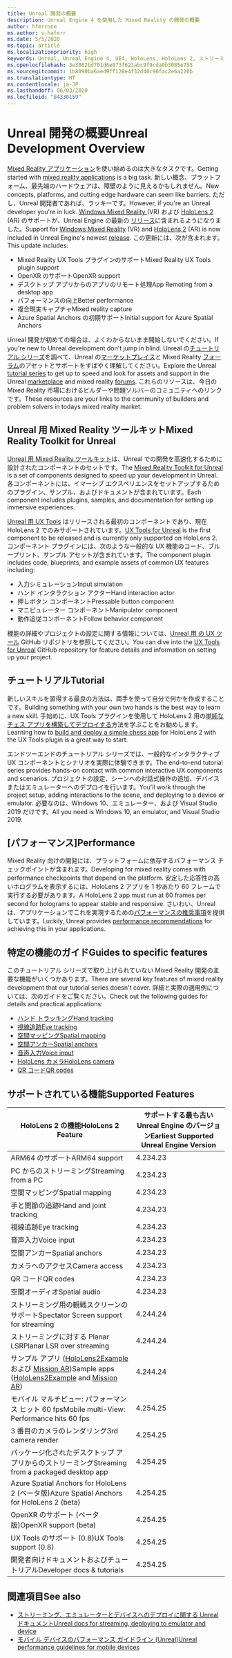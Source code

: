```yaml
---
title: Unreal 開発の概要
description: Unreal Engine 4 を使用した Mixed Reality の開発の概要
author: hferrone
ms.author: v-haferr
ms.date: 5/5/2020
ms.topic: article
ms.localizationpriority: high
keywords: Unreal, Unreal Engine 4, UE4, HoloLens, HoloLens 2, ストリーミング, リモート処理, Mixed Reality, 開発, 入門, 機能, 新しいプロジェクト, エミュレーター, ドキュメント, ガイド, 特徴, ホログラム, ゲームの開発
ms.openlocfilehash: 3e3862bd701d6e873f623abc9f9cda0b3085e753
ms.sourcegitcommit: 1b8090ba6aed9ff128e4f32d40c96fac2e6a220b
ms.translationtype: HT
ms.contentlocale: ja-JP
ms.lasthandoff: 06/03/2020
ms.locfileid: "84330159"
---
```

# <a name="unreal-development-overview"></a><span data-ttu-id="905fa-104">Unreal 開発の概要</span><span class="sxs-lookup"><span data-stu-id="905fa-104">Unreal Development Overview</span></span>

<span data-ttu-id="905fa-105"><a href="https://docs.microsoft.com/en-us/windows/mixed-reality" target="_blank" title="Mixed Reality Docs"> Mixed Reality アプリケーション</a>を使い始めるのは大きなタスクです。</span><span class="sxs-lookup"><span data-stu-id="905fa-105">Getting started with <a href="https://docs.microsoft.com/en-us/windows/mixed-reality" target="_blank" title="Mixed Reality Docs"> mixed reality applications</a> is a big task.</span></span> <span data-ttu-id="905fa-106">新しい概念、プラットフォーム、最先端のハードウェアは、障壁のように見えるかもしれません。</span><span class="sxs-lookup"><span data-stu-id="905fa-106">New concepts, platforms, and cutting edge hardware can seem like barriers.</span></span> <span data-ttu-id="905fa-107">ただし、Unreal 開発者であれば、ラッキーです。</span><span class="sxs-lookup"><span data-stu-id="905fa-107">However, if you're an Unreal developer you're in luck.</span></span> <span data-ttu-id="905fa-108"><a href="https://www.microsoft.com/en-us/windows/windows-mixed-reality" target="_blank" title=" Windows Mixed Reality のドキュメント">Windows Mixed Reality </a> (VR) および <a href="https://www.microsoft.com/en-us/hololens/hardware" target="_blank" title="HoloLens 2 のドキュメント">HoloLens 2</a> (AR) のサポートが、Unreal Engine の最新の <a href="https://docs.unrealengine.com/en-US/Support/Builds/ReleaseNotes/4_25/index.html" target="_blank" title="Unreal Engine 4.25 リリース ノート">リリース</a>に含まれるようになりました。</span><span class="sxs-lookup"><span data-stu-id="905fa-108">Support for <a href="https://www.microsoft.com/en-us/windows/windows-mixed-reality" target="_blank" title="Windows Mixed Reality Docs">Windows Mixed Reality</a> (VR) and <a href="https://www.microsoft.com/en-us/hololens/hardware" target="_blank" title="HoloLens 2 Docs">HoloLens 2</a> (AR) is now included in Unreal Engine's newest <a href="https://docs.unrealengine.com/en-US/Support/Builds/ReleaseNotes/4_25/index.html" target="_blank" title="Unreal Engine 4.25 release notes">release</a>.</span></span> <span data-ttu-id="905fa-109">この更新には、次が含まれます。</span><span class="sxs-lookup"><span data-stu-id="905fa-109">This update includes:</span></span>
* <span data-ttu-id="905fa-110">Mixed Reality UX Tools プラグインのサポート</span><span class="sxs-lookup"><span data-stu-id="905fa-110">Mixed Reality UX Tools plugin support</span></span>
* <span data-ttu-id="905fa-111">OpenXR のサポート</span><span class="sxs-lookup"><span data-stu-id="905fa-111">OpenXR support</span></span>
* <span data-ttu-id="905fa-112">デスクトップ アプリからのアプリのリモート処理</span><span class="sxs-lookup"><span data-stu-id="905fa-112">App Remoting from a desktop app</span></span>
* <span data-ttu-id="905fa-113">パフォーマンスの向上</span><span class="sxs-lookup"><span data-stu-id="905fa-113">Better performance</span></span>
* <span data-ttu-id="905fa-114">複合現実キャプチャ</span><span class="sxs-lookup"><span data-stu-id="905fa-114">Mixed reality capture</span></span>
* <span data-ttu-id="905fa-115">Azure Spatial Anchors の初期サポート</span><span class="sxs-lookup"><span data-stu-id="905fa-115">Initial support for Azure Spatial Anchors</span></span>

<span data-ttu-id="905fa-116">Unreal 開発が初めての場合は、よくわからないまま開始しないでください。</span><span class="sxs-lookup"><span data-stu-id="905fa-116">If you're new to Unreal development don't jump in blind.</span></span> <span data-ttu-id="905fa-117">Unreal の<a href="https://docs.unrealengine.com//GettingStarted/index.html" target="_blank">チュートリアル シリーズ</a>を調べて、Unreal の<a href="https://www.unrealengine.com/marketplace//store" target="_blank">マーケットプレイス</a>と Mixed Reality <a href="https://forums.unrealengine.com/development-discussion/vr-ar-development" target="_blank">フォーラム</a>のアセットとサポートをすばやく理解してください。</span><span class="sxs-lookup"><span data-stu-id="905fa-117">Explore the Unreal <a href="https://docs.unrealengine.com//GettingStarted/index.html" target="_blank">tutorial series</a> to get up to speed and look for assets and support in the Unreal <a href="https://www.unrealengine.com/marketplace//store" target="_blank">marketplace</a> and mixed reality <a href="https://forums.unrealengine.com/development-discussion/vr-ar-development" target="_blank">forums</a>.</span></span> <span data-ttu-id="905fa-118">これらのリソースは、今日の Mixed Reality 市場におけるビルダーや問題ソルバーのコミュニティへのリンクです。</span><span class="sxs-lookup"><span data-stu-id="905fa-118">These resources are your links to the community of builders and problem solvers in todays mixed reality market.</span></span>

## <a name="mixed-reality-toolkit-for-unreal"></a><span data-ttu-id="905fa-119">Unreal 用 Mixed Reality ツールキット</span><span class="sxs-lookup"><span data-stu-id="905fa-119">Mixed Reality Toolkit for Unreal</span></span>

<span data-ttu-id="905fa-120">[Unreal 用 Mixed Reality ツールキット](https://github.com/microsoft/MixedRealityToolkit-Unreal)は、Unreal での開発を高速化するために設計されたコンポーネントのセットです。</span><span class="sxs-lookup"><span data-stu-id="905fa-120">The [Mixed Reality Toolkit for Unreal](https://github.com/microsoft/MixedRealityToolkit-Unreal) is a set of components designed to speed up your development in Unreal.</span></span> <span data-ttu-id="905fa-121">各コンポーネントには、イマーシブ エクスペリエンスをセットアップするためのプラグイン、サンプル、およびドキュメントが含まれています。</span><span class="sxs-lookup"><span data-stu-id="905fa-121">Each component includes plugins, samples, and documentation for setting up immersive experiences.</span></span> 

<span data-ttu-id="905fa-122">[Unreal 用 UX Tools](https://github.com/microsoft/MixedReality-UXTools-Unreal) はリリースされる最初のコンポーネントであり、現在 HoloLens 2 でのみサポートされています。</span><span class="sxs-lookup"><span data-stu-id="905fa-122">[UX Tools for Unreal](https://github.com/microsoft/MixedReality-UXTools-Unreal) is the first component to be released and is currently only supported on HoloLens 2.</span></span> <span data-ttu-id="905fa-123">コンポーネント プラグインには、次のような一般的な UX 機能のコード、ブループリント、サンプル アセットが含まれています。</span><span class="sxs-lookup"><span data-stu-id="905fa-123">The component plugin includes code, blueprints, and example assets of common UX features including:</span></span>
* <span data-ttu-id="905fa-124">入力シミュレーション</span><span class="sxs-lookup"><span data-stu-id="905fa-124">Input simulation</span></span>
* <span data-ttu-id="905fa-125">ハンド インタラクション アクター</span><span class="sxs-lookup"><span data-stu-id="905fa-125">Hand interaction actor</span></span>
* <span data-ttu-id="905fa-126">押しボタン コンポーネント</span><span class="sxs-lookup"><span data-stu-id="905fa-126">Pressable button component</span></span>
* <span data-ttu-id="905fa-127">マニピュレーター コンポーネント</span><span class="sxs-lookup"><span data-stu-id="905fa-127">Manipulator component</span></span>
* <span data-ttu-id="905fa-128">動作追従コンポーネント</span><span class="sxs-lookup"><span data-stu-id="905fa-128">Follow behavior component</span></span>

<span data-ttu-id="905fa-129">機能の詳細やプロジェクトの設定に関する情報については、[Unreal 用 の UX ツール](https://github.com/microsoft/MixedReality-UXTools-Unreal) GitHub リポジトリを参照してください。</span><span class="sxs-lookup"><span data-stu-id="905fa-129">You can dive into the [UX Tools for Unreal](https://github.com/microsoft/MixedReality-UXTools-Unreal) GitHub repository for feature details and information on setting up your project.</span></span>

## <a name="tutorial"></a><span data-ttu-id="905fa-130">チュートリアル</span><span class="sxs-lookup"><span data-stu-id="905fa-130">Tutorial</span></span>

<span data-ttu-id="905fa-131">新しいスキルを習得する最良の方法は、両手を使って自分で何かを作成することです。</span><span class="sxs-lookup"><span data-stu-id="905fa-131">Building something with your own two hands is the best way to learn a new skill.</span></span> <span data-ttu-id="905fa-132">手始めに、UX Tools プラグインを使用して HoloLens 2 用の[単純なチェス アプリを構築してデプロイする](unreal-uxt-ch1.md)方法を学ぶことをお勧めします。</span><span class="sxs-lookup"><span data-stu-id="905fa-132">Learning how to [build and deploy a simple chess app](unreal-uxt-ch1.md) for HoloLens 2 with the UX Tools plugin is a great way to start.</span></span> 

<span data-ttu-id="905fa-133">エンドツーエンドのチュートリアル シリーズでは、一般的なインタラクティブ UX コンポーネントとシナリオを実際に体験できます。</span><span class="sxs-lookup"><span data-stu-id="905fa-133">The end-to-end tutorial series provides hands-on contact with common interactive UX components and scenarios.</span></span> <span data-ttu-id="905fa-134">プロジェクトの設定、シーンへの対話式操作の追加、デバイスまたはエミュレーターへのデプロイを行います。</span><span class="sxs-lookup"><span data-stu-id="905fa-134">You'll work through the project setup, adding interactions to the scene, and deploying to a device or emulator.</span></span> <span data-ttu-id="905fa-135">必要なのは、Windows 10、エミュレーター、および Visual Studio 2019 だけです。</span><span class="sxs-lookup"><span data-stu-id="905fa-135">All you need is Windows 10, an emulator, and Visual Studio 2019.</span></span>


## <a name="performance"></a><span data-ttu-id="905fa-136">[パフォーマンス]</span><span class="sxs-lookup"><span data-stu-id="905fa-136">Performance</span></span>

<span data-ttu-id="905fa-137">Mixed Reality 向けの開発には、プラットフォームに依存するパフォーマンス チェックポイントが含まれます。</span><span class="sxs-lookup"><span data-stu-id="905fa-137">Developing for mixed reality comes with performance checkpoints that depend on the platform.</span></span> <span data-ttu-id="905fa-138">安定した応答性の高いホログラムを表示するには、HoloLens 2 アプリを 1 秒あたり 60 フレームで実行する必要があります。</span><span class="sxs-lookup"><span data-stu-id="905fa-138">A HoloLens 2 app must run at 60 frames per second for holograms to appear stable and responsive.</span></span> <span data-ttu-id="905fa-139">さいわい、Unreal は、アプリケーションでこれを実現するための[パフォーマンスの推奨事項](performance-recommendations-for-unreal.md)を提供しています。</span><span class="sxs-lookup"><span data-stu-id="905fa-139">Luckily, Unreal provides [performance recommendations](performance-recommendations-for-unreal.md) for achieving this in your applications.</span></span>

## <a name="guides-to-specific-features"></a><span data-ttu-id="905fa-140">特定の機能のガイド</span><span class="sxs-lookup"><span data-stu-id="905fa-140">Guides to specific features</span></span>

<span data-ttu-id="905fa-141">このチュートリアル シリーズで取り上げられていない Mixed Reality 開発の主要な機能がいくつかあります。</span><span class="sxs-lookup"><span data-stu-id="905fa-141">There are several key features of mixed reality development that our tutorial series doesn't cover.</span></span> <span data-ttu-id="905fa-142">詳細と実際の適用例については、次のガイドをご覧ください。</span><span class="sxs-lookup"><span data-stu-id="905fa-142">Check out the following guides for details and practical applications:</span></span> 
* [<span data-ttu-id="905fa-143">ハンド トラッキング</span><span class="sxs-lookup"><span data-stu-id="905fa-143">Hand tracking</span></span>](unreal-hand-tracking.md)
* [<span data-ttu-id="905fa-144">視線追跡</span><span class="sxs-lookup"><span data-stu-id="905fa-144">Eye tracking</span></span>](unreal-gaze-input.md)
* [<span data-ttu-id="905fa-145">空間マッピング</span><span class="sxs-lookup"><span data-stu-id="905fa-145">Spatial mapping</span></span>](unreal-spatial-mapping.md)
* [<span data-ttu-id="905fa-146">空間アンカー</span><span class="sxs-lookup"><span data-stu-id="905fa-146">Spatial anchors</span></span>](unreal-spatial-anchors.md)
* [<span data-ttu-id="905fa-147">音声入力</span><span class="sxs-lookup"><span data-stu-id="905fa-147">Voice input</span></span>](unreal-voice-input.md)
* [<span data-ttu-id="905fa-148">HoloLens カメラ</span><span class="sxs-lookup"><span data-stu-id="905fa-148">HoloLens camera</span></span>](unreal-hololens-camera.md)
* [<span data-ttu-id="905fa-149">QR コード</span><span class="sxs-lookup"><span data-stu-id="905fa-149">QR codes</span></span>](unreal-qr-codes.md)


## <a name="supported-features"></a><span data-ttu-id="905fa-150">サポートされている機能</span><span class="sxs-lookup"><span data-stu-id="905fa-150">Supported Features</span></span>

| <span data-ttu-id="905fa-151">HoloLens 2 の機能</span><span class="sxs-lookup"><span data-stu-id="905fa-151">HoloLens 2 Feature</span></span> | <span data-ttu-id="905fa-152">サポートする最も古い Unreal Engine のバージョン</span><span class="sxs-lookup"><span data-stu-id="905fa-152">Earliest Supported Unreal Engine Version</span></span> |
| ----------- | ----------- |
| <span data-ttu-id="905fa-153">ARM64 のサポート</span><span class="sxs-lookup"><span data-stu-id="905fa-153">ARM64 support</span></span> | <span data-ttu-id="905fa-154">4.23</span><span class="sxs-lookup"><span data-stu-id="905fa-154">4.23</span></span> |
| <span data-ttu-id="905fa-155">PC からのストリーミング</span><span class="sxs-lookup"><span data-stu-id="905fa-155">Streaming from a PC</span></span> | <span data-ttu-id="905fa-156">4.23</span><span class="sxs-lookup"><span data-stu-id="905fa-156">4.23</span></span> |
| <span data-ttu-id="905fa-157">空間マッピング</span><span class="sxs-lookup"><span data-stu-id="905fa-157">Spatial mapping</span></span> | <span data-ttu-id="905fa-158">4.23</span><span class="sxs-lookup"><span data-stu-id="905fa-158">4.23</span></span> |
| <span data-ttu-id="905fa-159">手と関節の追跡</span><span class="sxs-lookup"><span data-stu-id="905fa-159">Hand and joint tracking</span></span> | <span data-ttu-id="905fa-160">4.23</span><span class="sxs-lookup"><span data-stu-id="905fa-160">4.23</span></span> |
| <span data-ttu-id="905fa-161">視線追跡</span><span class="sxs-lookup"><span data-stu-id="905fa-161">Eye tracking</span></span> | <span data-ttu-id="905fa-162">4.23</span><span class="sxs-lookup"><span data-stu-id="905fa-162">4.23</span></span> |
| <span data-ttu-id="905fa-163">音声入力</span><span class="sxs-lookup"><span data-stu-id="905fa-163">Voice input</span></span> | <span data-ttu-id="905fa-164">4.23</span><span class="sxs-lookup"><span data-stu-id="905fa-164">4.23</span></span> |
| <span data-ttu-id="905fa-165">空間アンカー</span><span class="sxs-lookup"><span data-stu-id="905fa-165">Spatial anchors</span></span> | <span data-ttu-id="905fa-166">4.23</span><span class="sxs-lookup"><span data-stu-id="905fa-166">4.23</span></span> |
| <span data-ttu-id="905fa-167">カメラへのアクセス</span><span class="sxs-lookup"><span data-stu-id="905fa-167">Camera access</span></span> | <span data-ttu-id="905fa-168">4.23</span><span class="sxs-lookup"><span data-stu-id="905fa-168">4.23</span></span> |
| <span data-ttu-id="905fa-169">QR コード</span><span class="sxs-lookup"><span data-stu-id="905fa-169">QR codes</span></span> | <span data-ttu-id="905fa-170">4.23</span><span class="sxs-lookup"><span data-stu-id="905fa-170">4.23</span></span> |
| <span data-ttu-id="905fa-171">空間オーディオ</span><span class="sxs-lookup"><span data-stu-id="905fa-171">Spatial audio</span></span> | <span data-ttu-id="905fa-172">4.23</span><span class="sxs-lookup"><span data-stu-id="905fa-172">4.23</span></span> |
| <span data-ttu-id="905fa-173">ストリーミング用の観戦スクリーンのサポート</span><span class="sxs-lookup"><span data-stu-id="905fa-173">Spectator Screen support for streaming</span></span> | <span data-ttu-id="905fa-174">4.24</span><span class="sxs-lookup"><span data-stu-id="905fa-174">4.24</span></span> |
| <span data-ttu-id="905fa-175">ストリーミングに対する Planar LSR</span><span class="sxs-lookup"><span data-stu-id="905fa-175">Planar LSR over streaming</span></span> | <span data-ttu-id="905fa-176">4.24</span><span class="sxs-lookup"><span data-stu-id="905fa-176">4.24</span></span> |
| <span data-ttu-id="905fa-177">サンプル アプリ ([HoloLens2Example](https://github.com/microsoft/MixedReality-Unreal-Samples) および [Mission AR](https://docs.unrealengine.com/en-US/Resources/Showcases/MissionAR/index.html))</span><span class="sxs-lookup"><span data-stu-id="905fa-177">Sample apps ([HoloLens2Example](https://github.com/microsoft/MixedReality-Unreal-Samples) and [Mission AR](https://docs.unrealengine.com/en-US/Resources/Showcases/MissionAR/index.html))</span></span> | <span data-ttu-id="905fa-178">4.24</span><span class="sxs-lookup"><span data-stu-id="905fa-178">4.24</span></span> |
| <span data-ttu-id="905fa-179">モバイル マルチビュー: パフォーマンス ヒット 60 fps</span><span class="sxs-lookup"><span data-stu-id="905fa-179">Mobile multi-View: Performance hits 60 fps</span></span> | <span data-ttu-id="905fa-180">4.25</span><span class="sxs-lookup"><span data-stu-id="905fa-180">4.25</span></span> |
| <span data-ttu-id="905fa-181">3 番目のカメラのレンダリング</span><span class="sxs-lookup"><span data-stu-id="905fa-181">3rd camera render</span></span> | <span data-ttu-id="905fa-182">4.25</span><span class="sxs-lookup"><span data-stu-id="905fa-182">4.25</span></span> |
| <span data-ttu-id="905fa-183">パッケージ化されたデスクトップ アプリからのストリーミング</span><span class="sxs-lookup"><span data-stu-id="905fa-183">Streaming from a packaged desktop app</span></span> | <span data-ttu-id="905fa-184">4.25</span><span class="sxs-lookup"><span data-stu-id="905fa-184">4.25</span></span> |
| <span data-ttu-id="905fa-185">Azure Spatial Anchors for HoloLens 2 (ベータ版)</span><span class="sxs-lookup"><span data-stu-id="905fa-185">Azure Spatial Anchors for HoloLens 2 (beta)</span></span> | <span data-ttu-id="905fa-186">4.25</span><span class="sxs-lookup"><span data-stu-id="905fa-186">4.25</span></span> |
| <span data-ttu-id="905fa-187">OpenXR のサポート (ベータ版)</span><span class="sxs-lookup"><span data-stu-id="905fa-187">OpenXR support (beta)</span></span> | <span data-ttu-id="905fa-188">4.25</span><span class="sxs-lookup"><span data-stu-id="905fa-188">4.25</span></span> |
| <span data-ttu-id="905fa-189">UX Tools のサポート (0.8)</span><span class="sxs-lookup"><span data-stu-id="905fa-189">UX Tools support (0.8)</span></span> | <span data-ttu-id="905fa-190">4.25</span><span class="sxs-lookup"><span data-stu-id="905fa-190">4.25</span></span> |
| <span data-ttu-id="905fa-191">開発者向けドキュメントおよびチュートリアル</span><span class="sxs-lookup"><span data-stu-id="905fa-191">Developer docs & tutorials</span></span> | <span data-ttu-id="905fa-192">4.25</span><span class="sxs-lookup"><span data-stu-id="905fa-192">4.25</span></span> |

## <a name="see-also"></a><span data-ttu-id="905fa-193">関連項目</span><span class="sxs-lookup"><span data-stu-id="905fa-193">See also</span></span>
* <span data-ttu-id="905fa-194"><a href="https://docs.unrealengine.com//Platforms/AR/HoloLens2/index.html" target="_blank">ストリーミング、エミュレーターとデバイスへのデプロイに関する Unreal ドキュメント</a></span><span class="sxs-lookup"><span data-stu-id="905fa-194"><a href="https://docs.unrealengine.com//Platforms/AR/HoloLens2/index.html" target="_blank">Unreal docs for streaming, deploying to emulator and device</a></span></span>
* <span data-ttu-id="905fa-195"><a href="https://docs.unrealengine.com//Platforms/Mobile/Performance/index.html" target="_blank">モバイル デバイスのパフォーマンス ガイドライン (Unreal)</a></span><span class="sxs-lookup"><span data-stu-id="905fa-195"><a href="https://docs.unrealengine.com//Platforms/Mobile/Performance/index.html" target="_blank">Unreal performance guidelines for mobile devices</a></span></span>
